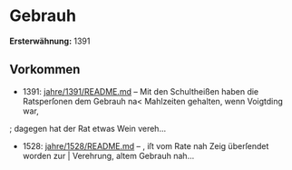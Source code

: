 # Gebrauh

**Ersterwähnung:** 1391

## Vorkommen
- 1391: [jahre/1391/README.md](../jahre/1391/README.md) – Mit den Schultheißen haben die Ratsperſonen dem
Gebrauh na< Mahlzeiten gehalten, wenn Voigtding war,

; dagegen hat der Rat etwas Wein vereh...
- 1528: [jahre/1528/README.md](../jahre/1528/README.md) – , iſt vom Rate nah Zeig überſendet worden zur |
Verehrung, altem Gebrauh nah...
